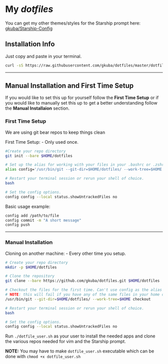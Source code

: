# My ___dotfiles___

You can get my other themes/styles for the Starship prompt here: [gkuba/Starship-Config][gkuba/Starship-Config]

[gkuba/Starship-Config]: https://github.com/gkuba/Starship-Configs

## Installation Info

Just copy and paste in your terminal.

```bash
curl -sS https://raw.githubusercontent.com/gkuba/dotfiles/master/dotfile_user.sh |bash
```

___

## Manual Installation and First Time Setup

If you would like to set this up for yourself follow the __First Time Setup__ or if you would like to manually set this up to get a better understanding follow the __Manual Installaion__ section.

### First Time Setup

We are using git bear repos to keep things clean

First Time Setup: - Only used once.

```bash
#Create your repo directory
git init --bare $HOME/dotfiles

# Set up the alias for working with your files in your .bashrc or .zshrc
alias config='/usr/bin/git --git-dir=$HOME/dotfiles/ --work-tree=$HOME'

# Restart your terminal session or rerun your shell of choice.
bash

# Set the config options.
config config --local status.showUntrackedFiles no
```

Basic usage example:

```bash
config add /path/to/file
config commit -m "A short message"
config push
```

___

### Manual Installation

Cloning on another machine: - Every other time you setup.

```bash
# Create your repo directory
mkdir -p $HOME/dotfiles

# Clone the repository
git clone --bare https://github.com/gkuba/dotfiles.git $HOME/dotfiles

# Checkout the files for the first time. Can't use config as the alias isn't currently set. 
# NOTE: this will fail if you have any of the same files in your home dir such as a .bashrc.
/usr/bin/git --git-dir=$HOME/dotfiles/ --work-tree=$HOME checkout

# Restart your terminal session or rerun your shell of choice.
bash

# Set the config options.
config config --local status.showUntrackedFiles no

```

Run ```./dotfile_user.sh``` as your user to install the needed apps and clone the various repos needed for vim and the Starship prompt.

__NOTE:__ You may have to make ```dotfile_user.sh``` executable which can be done with ```chmod +x dotfile_user.sh```
